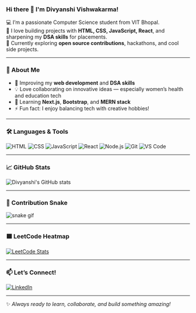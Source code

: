 ### Hi there 👋 I'm Divyanshi Vishwakarma!

💻 I’m a passionate Computer Science student from VIT Bhopal.  
🚀 I love building projects with **HTML, CSS, JavaScript, React**, and sharpening my **DSA skills** for placements.  
🎯 Currently exploring **open source contributions**, hackathons, and cool side projects.

---

### 🌟 About Me
- 🔭 Improving my **web development** and **DSA skills**
- 💡 Love collaborating on innovative ideas — especially women’s health and education tech
- 🌱 Learning **Next.js**, **Bootstrap**, and **MERN stack**
- ⚡ Fun fact: I enjoy balancing tech with creative hobbies!

---

### 🛠️ Languages & Tools
![HTML](https://img.shields.io/badge/-HTML5-E34F26?logo=html5&logoColor=fff)
![CSS](https://img.shields.io/badge/-CSS3-1572B6?logo=css3)
![JavaScript](https://img.shields.io/badge/-JavaScript-F7DF1E?logo=javascript&logoColor=000)
![React](https://img.shields.io/badge/-React-61DAFB?logo=react&logoColor=000)
![Node.js](https://img.shields.io/badge/-Node.js-339933?logo=node.js&logoColor=fff)
![Git](https://img.shields.io/badge/-Git-F05032?logo=git&logoColor=fff)
![VS Code](https://img.shields.io/badge/-VSCode-007ACC?logo=visual-studio-code)

---

### 📈 GitHub Stats
![Divyanshi's GitHub stats](https://github-readme-stats.vercel.app/api?username=divyanshiv10&show_icons=true&theme=radical)

---

### 🐍 Contribution Snake
![snake gif](https://github.com/divyanshiv10/divyanshiv10/blob/output/github-contribution-grid-snake.svg)

---

### 🟩 LeetCode Heatmap
[![LeetCode Stats](https://leetcard.jacoblin.cool/divyanshiv10?theme=dark&font=Noto%20Serif&ext=heatmap)](https://leetcode.com/u/divyanshiv10)

---

### 📫 Let’s Connect!
[![LinkedIn](https://img.shields.io/badge/-LinkedIn-0A66C2?logo=linkedin&logoColor=fff)](https://www.linkedin.com/in/divyanshi-vishwakarma/)

---

✨ *Always ready to learn, collaborate, and build something amazing!*

